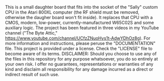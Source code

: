 This is a small daughter board that fits into the socket of the "Sally" custom CPU in the Atari 800XL computer (the RF shield must be removed, otherwise the daugher board won't fit inside). It replaces that CPU with a CMOS, modern, low-power, currently-manufactured W65C02S and some auxiliary logic. The project has been featured in three videos in my YouTube channel ("The Byte Attic," https://www.youtube.com/channel/UCfzZNuoHys1t-AdwYDhOz8g). For more information and instructions, please peruse the "DOCUMENTATION" file. This project is provided under a license. Check the "LICENSE" file to become aware of its terms. DISCLAIMER: Should you choose to use any of the files in this repository for any purpose whatsoever, you do so entirely at your own risk. I offer no guarantees, representations or warranties of any kind and disclaim all responsibility for any damage incurred as a direct or indirect result of such use.
